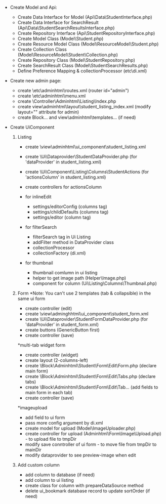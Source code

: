 - Create Model and Api:
    + Create Data Interface for Model (Api\Data\StudentInterface.php)
    + Create Data Interface for SearchResult (Api\Data\StudentSearchResultsInterface.php)
    + Create Repository Interface (Api\StudentRepositoryInterface.php)
    + Create Model Class (Model\Student.php)
    + Create Resource Model Class (Model\ResourceModel\Student.php)
    + Create Collection Class (Model\ResourceModel\Student\Collection.php)
    + Create Repository Class (Model\StudentRepository.php)
    + Create SearchResult Class (Model\StudentSearchResults.php)
    + Define Preference Mapping & collectionProcessor (etc\di.xml)

- Create new admin page:
    + create \etc\adminhtml\routes.xml (router id="admin")
    + create \etc\adminhtml\menu.xml
    + create \Controller\Adminhtml\Listing\Index.php
    + create view\adminhtml\layout\student_listing_index.xml (modify layout="" attribute for admin)
    + create Block\... and view\adminhtml\templates\... (if need)

- Create UiComponent
    1. Listing
        + create \view\adminhtml\ui_component\student_listing.xml
        + create \Ui\Dataprovider\StudentDataProvider.php (for 'dataProvider' in student_listing.xml)
        + create \Ui\Component\Listing\Columns\StudentActions (for 'actionsColumn' in student_listing.xml)
        + create controllers for actionsColumn

        + for inlineEdit
            - settings/editorConfig (columns tag)
            - settings/childDefaults (columns tag)
            - settings/editor (column tag)

        + for filterSearch
            - filterSearch tag in Ui Listing
            - addFilter method in DataProvider class
            - collectionProcessor
            - collectionFactory (di.xml)
        
        + for thumbnail
            - thumbnail comlumn in ui listing
            - helper to get image path (Helper\Image.php)
            - component for column (Ui\Listing\Columns\Thumbnail.php)

    2. Form
        *Note: You can't use 2 templates (tab & collapsible) in the same ui form
        + create controller (edit)
        + create \view\adminghhtml\ui_component\student_form.xml
        + create \Ui\Dataprovider\StudentFormDataProvider.php (for 'dataProvider' in student_form.xml)
        + create buttons (GenericButton first)
        + create controller (save)

        *multi-tab widget form
        + create controller (widget)
        + create layout (2-columns-left)
        + create \Block\Adminhtml\Student\Form\Edit\Form.php (declare main form)
        + create \Block\Adminhtml\Student\Form\Edit\Tabs.php (declare tabs)
        + create \Block\Adminhtml\Student\Form\Edit\Tab\... (add fields to main form in each tab)
        + create controller (save)

        *imageupload
        + add field to ui form
        + pass more config argument by di.xml
        + create model for upload (Model\ImageUploader.php)
        + create controller for upload (Adminhtml\Form\Image\Upload.php) - to upload file to tmpDir
        + modify save conntroller of ui form - to move file from tmpDir to mainDir
        + modify dataprovider to see preview-image when edit

    3. Add custom column
        + add column to database (if need)
        + add column to ui listing
        + create class for column with prepareDataSource method
        + delete ui_bookmark database record to update sortOrder (if need)